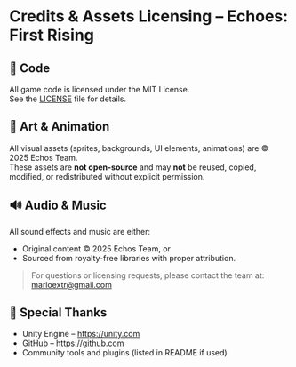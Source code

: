 # Credits & Assets Licensing – Echoes: First Rising

## 🔧 Code
All game code is licensed under the MIT License.  
See the [LICENSE](./LICENSE) file for details.

## 🎨 Art & Animation
All visual assets (sprites, backgrounds, UI elements, animations) are © 2025 Echos Team.  
These assets are **not open-source** and may **not** be reused, copied, modified, or redistributed without explicit permission.

## 🔊 Audio & Music
All sound effects and music are either:
- Original content © 2025 Echos Team, or
- Sourced from royalty-free libraries with proper attribution.

> For questions or licensing requests, please contact the team at: marioextr@gmail.com

## 🙌 Special Thanks
- Unity Engine – https://unity.com
- GitHub – https://github.com
- Community tools and plugins (listed in README if used)
